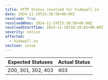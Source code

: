 ```yaml
---
title: HTTP Status resolved for hidewall.io
date: 2024-11-19T15:38:58+00:00Z
resolved: True
resolvedWhen: 2024-11-19T15:38:58+00:00Z
resolvedStartTime: 2024-11-18T10:20:03+00:00Z
severity: notice
affected:
  - hidewall.io
section: issue
---
```


| Expected Statuses | Actual Status  |
|-------------------|----------------|
| 200, 301, 302, 403 | 403 |

